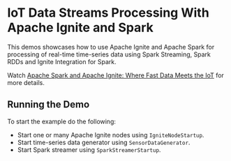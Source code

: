 # IoT Data Streams Processing With Apache Ignite and Spark

This demos showcases how to use Apache Ignite and Apache Spark for processing of real-time time-series data
using Spark Streaming, Spark RDDs and Ignite Integration for Spark.

Watch [Apache Spark and Apache Ignite: Where Fast Data Meets the IoT](https://databricks.com/session/apache-spark-and-apache-ignite-where-fast-data-meets-the-iot)
for more details.

## Running the Demo

To start the example do the following:
* Start one or many Apache Ignite nodes using `IgniteNodeStartup`.
* Start time-series data generator using `SensorDataGenerator`.
* Start Spark streamer using `SparkStreamerStartup`.
